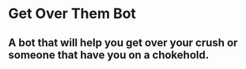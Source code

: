 # Get Over Them Bot

## A bot that will help you get over your crush or someone that have you on a chokehold. 
